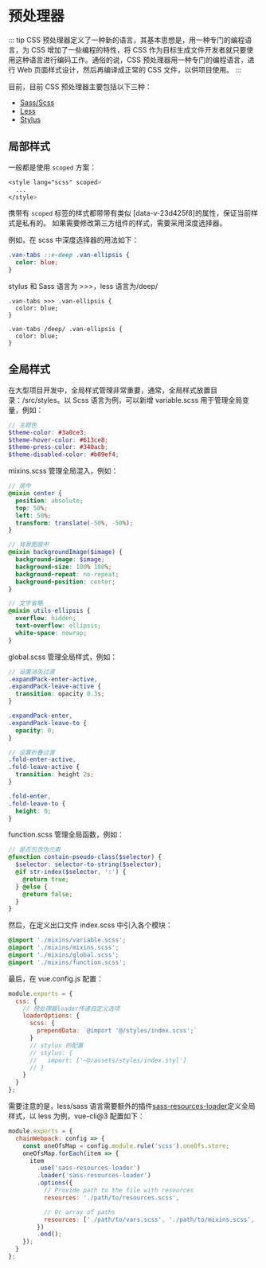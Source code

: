 # 预处理器

::: tip
CSS 预处理器定义了一种新的语言，其基本思想是，用一种专门的编程语言，为 CSS 增加了一些编程的特性，将 CSS 作为目标生成文件开发者就只要使用这种语言进行编码工作。通俗的说，CSS 预处理器用一种专门的编程语言，进行 Web 页面样式设计，然后再编译成正常的 CSS 文件，以供项目使用。
:::

目前，目前 CSS 预处理器主要包括以下三种：

- [Sass/Scss](https://www.sass.hk/)
- [Less](https://less.bootcss.com/)
- [Stylus](http://stylus.bootcss.com/)

## 局部样式

一般都是使用 `scoped` 方案：

```scss
<style lang="scss" scoped>
  ...
</style>
```

携带有 `scoped` 标签的样式都带带有类似 [data-v-23d425f8]的属性，保证当前样式是私有的。 如果需要修改第三方组件的样式，需要采用深度选择器。

例如，在 scss 中深度选择器的用法如下：

```scss
.van-tabs ::v-deep .van-ellipsis {
  color: blue;
}
```

stylus 和 Sass 语言为 >>>，less 语言为/deep/

```stylus
.van-tabs >>> .van-ellipsis {
  color: blue;
}
```

```less
.van-tabs /deep/ .van-ellipsis {
  color: blue;
}
```

## 全局样式

在大型项目开发中，全局样式管理非常重要，通常，全局样式放置目录：/src/styles。以 Scss 语言为例，可以新增
variable.scss 用于管理全局变量，例如：

```scss
// 主题色
$theme-color: #3a0ce3;
$theme-hover-color: #613ce8;
$theme-press-color: #340acb;
$theme-disabled-color: #b09ef4;
```

mixins.scss 管理全局混入，例如：

```scss
// 居中
@mixin center {
  position: absolute;
  top: 50%;
  left: 50%;
  transform: translate(-50%, -50%);
}

// 背景图居中
@mixin backgroundImage($image) {
  background-image: $image;
  background-size: 100% 100%;
  background-repeat: no-repeat;
  background-position: center;
}

// 文字省略
@mixin utils-ellipsis {
  overflow: hidden;
  text-overflow: ellipsis;
  white-space: nowrap;
}
```

global.scss 管理全局样式，例如：

```scss
// 设置消失过渡
.expandPack-enter-active,
.expandPack-leave-active {
  transition: opacity 0.3s;
}

.expandPack-enter,
.expandPack-leave-to {
  opacity: 0;
}

// 设置折叠过渡
.fold-enter-active,
.fold-leave-active {
  transition: height 2s;
}

.fold-enter,
.fold-leave-to {
  height: 0;
}
```

function.scss 管理全局函数，例如：

```scss
// 是否包含伪元素
@function contain-pseudo-class($selector) {
  $selector: selector-to-string($selector);
  @if str-index($selector, ':') {
    @return true;
  } @else {
    @return false;
  }
}
```

然后，在定义出口文件 index.scss 中引入各个模块：

```scss
@import './mixins/variable.scss';
@import './mixins/mixins.scss';
@import './mixins/global.scss';
@import './mixins/function.scss';
```

最后，在 vue.config.js 配置：

```javascript
module.exports = {
  css: {
    // 预处理器loader传递自定义选项
    loaderOptions: {
      scss: {
        prependData: `@import '@/styles/index.scss';`
      }
      // stylus 的配置
      // stylus: {
      //   import: ['~@/assets/styles/index.styl']
      // }
    }
  }
};
```

需要注意的是，less/sass 语言需要额外的插件[sass-resources-loader](https://www.npmjs.com/package/sass-resources-loader)定义全局样式，以 less 为例，vue-cli@3 配置如下：

```javascript
module.exports = {
  chainWebpack: config => {
    const oneOfsMap = config.module.rule('scss').oneOfs.store;
    oneOfsMap.forEach(item => {
      item
        .use('sass-resources-loader')
        .loader('sass-resources-loader')
        .options({
          // Provide path to the file with resources
          resources: './path/to/resources.scss',

          // Or array of paths
          resources: ['./path/to/vars.scss', './path/to/mixins.scss', './path/to/functions.scss']
        })
        .end();
    });
  }
};
```
